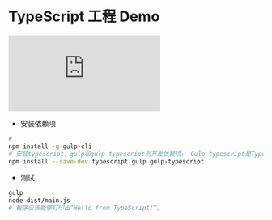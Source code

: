 # TypeScript 工程 Demo

![Gulp 实例](https://typescript.bootcss.com/tutorials/gulp.html)  

* 安装依赖项  

```bash
# 
npm install -g gulp-cli
# 安装typescript，gulp和gulp-typescript到开发依赖项， Gulp-typescript是TypeScript的一个Gulp插件。
npm install --save-dev typescript gulp gulp-typescript
```

* 测试  

```bash
gulp
node dist/main.js
# 程序应该能够打印出“Hello from TypeScript!”。
```